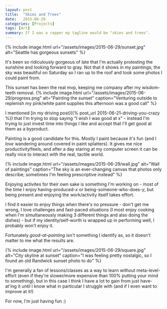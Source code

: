 ```yaml
---
layout: post
title:  "Skies and Trees"
date:   2015-06-29
categories: [Projects]
tags: [Art]
summary: If I was a rapper my tagline would be "skies and trees".
---
```

{% include image.html url="/assets/images/2015-06-29/sunset.jpg" alt="Seattle has gorgeous sunsets" %}

It's been so ridiculously gorgeous of late that I'm actually protesting the sunshine and looking forward to gray. Not that it shows in my paintings; the sky was beautiful on Saturday so I ran up to the roof and took some photos I could paint from.

This sunset has been the real mvp, keeping me company after my wisdom-teeth removal. 
{% include image.html url="/assets/images/2015-06-29/progress.png" alt="Painting the sunset" caption="Venturing outside to replenish my pink/white paint supplies this afternoon was a good call" %}

I mentioned [in my driving post]({% post_url 2015-06-21-driving-you-crazy %}) that I'm trying to stop saying "I wish I was good at x" - instead I'm trying to just invest time into things I like and accept that I'll get good at them as a byproduct.

Painting is a good candidate for this. Mostly I paint because it's fun (and I *love* wandering around covered in paint splatters). It gives me nice productivity!feels, and after a day staring at my computer screen it can be really nice to interact with the real, tactile world.

{% include image.html url="/assets/images/2015-06-29/wall.jpg" alt="Wall of paintings" caption="The sky is an ever-changing canvas that photos only describe; sometimes I'm feeling prescriptive instead" %}

Enjoying activites for their own sake is something I'm working on - most of the time I enjoy having-produced-*x* or being-someone-who-does-*y*, but being present and enjoying the work/activity itself takes effort.

I find it easier to enjoy things when there's no pressure - don't get me wrong, I love challenges and fast-paced situations (I most enjoy cooking when I'm simultaneously making 3 different things and also doing the dishes) - but if my identity/self-worth is wrapped up in performing well, I probably won't enjoy it.

Fortunately *good-at-painting* isn't something I identify as, so it doesn't matter to me what the results are.

{% include image.html url="/assets/images/2015-06-29/square.jpg" alt="City skyline at sunset" caption="I was feeling pretty nostalgic, so I found an old Randwick sunset photo to do" %}

I'm generally a fan of lessons/classes as a way to learn without meta-level-effort (even if they're slower/more expensive than 100% putting your mind to something), but in this case I think I have a lot to gain from just have-at'ing it until I know what in particular I struggle with (and if I even want to improve at it!)

For now, I'm just having fun :)
